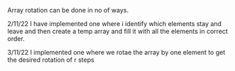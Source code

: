 Array rotation can be done in no of ways.

2/11/22
I have implemented one where i identify which elements stay and leave and then create a temp array and fill it with all the elements in correct order.

3/11/22
I implemented one where we rotae the array by one element to get the desired rotation of r steps
